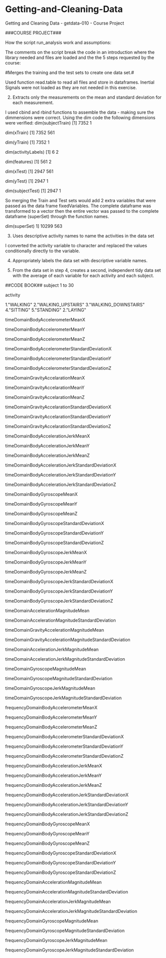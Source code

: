 # Getting-and-Cleaning-Data
Getting and Cleaning Data - getdata-010 - Course Project

###COURSE PROJECT###

How the script run_analysis work and assumptions:

The comments on the script break the code in an introduction where the library needed and files are loaded and the the 5 steps requested by the course:

#Merges the training and the test sets to create one data set.#

Used function read.table to read all files and store in dataframes. Inertial Signals were not loaded as they are not needed in this exercise.

2. Extracts only the measurements on the mean and standard deviation for each measurement. 

I used cbind and rbind functions to assemble the data - making sure the dimmensions were correct. Using the dim code the following dimensions were verified:
dim(subjectTrain)
[1] 7352    1

dim(xTrain)
[1] 7352  561

dim(yTrain)
[1] 7352    1

dim(activityLabels)
[1] 6 2

dim(features)
[1] 561   2

dim(xTest)
[1] 2947  561

dim(yTest)
[1] 2947    1

dim(subjectTest)
[1] 2947    1

So merging the Train and Test sets would add 2 extra variables that were passed as the data frame fixedVariables. The complete dataframe was transformed to a vector then the entire vector was passed to the complete dataframe (superSet) through the function names.

dim(superSet)
1]  10299   563

3. Uses descriptive activity names to name the activities in the data set

I converted the activity variable to character and replaced the values conditionally directly to the variable. 


4. Appropriately labels the data set with descriptive variable names. 

5. From the data set in step 4, creates a second, independent tidy data set with the average of each variable for each activity and each subject.

##CODE BOOK##
subject
1 to 30

activity

1."WALKING"
2."WALKING_UPSTAIRS"
3."WALKING_DOWNSTAIRS"
4."SITTING"
5."STANDING"
2."LAYING"






timeDomainBodyAccelerometerMeanX

timeDomainBodyAccelerometerMeanY

timeDomainBodyAccelerometerMeanZ

timeDomainBodyAccelerometerStandardDeviationX

timeDomainBodyAccelerometerStandardDeviationY

timeDomainBodyAccelerometerStandardDeviationZ

timeDomainGravityAccelarationMeanX

timeDomainGravityAccelarationMeanY

timeDomainGravityAccelarationMeanZ

timeDomainGravityAccelarationStandardDeviationX

timeDomainGravityAccelarationStandardDeviationY

timeDomainGravityAccelarationStandardDeviationZ

timeDomainBodyAccelerationJerkMeanX

timeDomainBodyAccelerationJerkMeanY

timeDomainBodyAccelerationJerkMeanZ

timeDomainBodyAccelerationJerkStandardDeviationX

timeDomainBodyAccelerationJerkStandardDeviationY

timeDomainBodyAccelerationJerkStandardDeviationZ

timeDomainBodyGyroscopeMeanX

timeDomainBodyGyroscopeMeanY

timeDomainBodyGyroscopeMeanZ

timeDomainBodyGyroscopeStandardDeviationX

timeDomainBodyGyroscopeStandardDeviationY

timeDomainBodyGyroscopeStandardDeviationZ

timeDomainBodyGyroscopeJerkMeanX

timeDomainBodyGyroscopeJerkMeanY

timeDomainBodyGyroscopeJerkMeanZ

timeDomainBodyGyroscopeJerkStandardDeviationX

timeDomainBodyGyroscopeJerkStandardDeviationY

timeDomainBodyGyroscopeJerkStandardDeviationZ

timeDomainAccelerationMagnitudeMean

timeDomainAccelerationMagnitudeStandardDeviation

timeDomainGravityAccelerationMagnitudeMean

timeDomainGravityAccelerationMagnitudeStandardDeviation

timeDomainAccelerationJerkMagnitudeMean

timeDomainAccelerationJerkMagnitudeStandardDeviation

timeDomainGyroscopeMagnitudeMean

timeDomainGyroscopeMagnitudeStandardDeviation

timeDomainGyroscopeJerkMagnitudeMean

timeDomainGyroscopeJerkMagnitudeStandardDeviation

frequencyDomainBodyAccelerometerMeanX

frequencyDomainBodyAccelerometerMeanY

frequencyDomainBodyAccelerometerMeanZ

frequencyDomainBodyAccelerometerStandardDeviationX

frequencyDomainBodyAccelerometerStandardDeviationY

frequencyDomainBodyAccelerometerStandardDeviationZ

frequencyDomainBodyAccelerationJerkMeanX

frequencyDomainBodyAccelerationJerkMeanY

frequencyDomainBodyAccelerationJerkMeanZ

frequencyDomainBodyAccelerationJerkStandardDeviationX

frequencyDomainBodyAccelerationJerkStandardDeviationY

frequencyDomainBodyAccelerationJerkStandardDeviationZ

frequencyDomainBodyGyroscopeMeanX

frequencyDomainBodyGyroscopeMeanY

frequencyDomainBodyGyroscopeMeanZ

frequencyDomainBodyGyroscopeStandardDeviationX

frequencyDomainBodyGyroscopeStandardDeviationY

frequencyDomainBodyGyroscopeStandardDeviationZ

frequencyDomainAccelerationMagnitudeMean

frequencyDomainAccelerationMagnitudeStandardDeviation

frequencyDomainAccelerationJerkMagnitudeMean

frequencyDomainAccelerationJerkMagnitudeStandardDeviation

frequencyDomainGyroscopeMagnitudeMean

frequencyDomainGyroscopeMagnitudeStandardDeviation

frequencyDomainGyroscopeJerkMagnitudeMean

frequencyDomainGyroscopeJerkMagnitudeStandardDeviation

